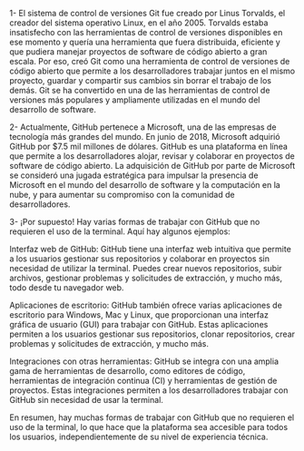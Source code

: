 
1- El sistema de control de versiones Git fue creado por Linus Torvalds, el creador del sistema operativo Linux, en el año 2005. Torvalds estaba insatisfecho con las herramientas de control de versiones disponibles en ese momento y quería una herramienta que fuera distribuida, eficiente y que pudiera manejar proyectos de software de código abierto a gran escala. Por eso, creó Git como una herramienta de control de versiones de código abierto que permite a los desarrolladores trabajar juntos en el mismo proyecto, guardar y compartir sus cambios sin borrar el trabajo de los demás. Git se ha convertido en una de las herramientas de control de versiones más populares y ampliamente utilizadas en el mundo del desarrollo de software.

2- Actualmente, GitHub pertenece a Microsoft, una de las empresas de tecnología más grandes del mundo. En junio de 2018, Microsoft adquirió GitHub por $7.5 mil millones de dólares. GitHub es una plataforma en línea que permite a los desarrolladores alojar, revisar y colaborar en proyectos de software de código abierto. La adquisición de GitHub por parte de Microsoft se consideró una jugada estratégica para impulsar la presencia de Microsoft en el mundo del desarrollo de software y la computación en la nube, y para aumentar su compromiso con la comunidad de desarrolladores.

3- ¡Por supuesto! Hay varias formas de trabajar con GitHub que no requieren el uso de la terminal. Aquí hay algunos ejemplos:

Interfaz web de GitHub: GitHub tiene una interfaz web intuitiva que permite a los usuarios gestionar sus repositorios y colaborar en proyectos sin necesidad de utilizar la terminal. Puedes crear nuevos repositorios, subir archivos, gestionar problemas y solicitudes de extracción, y mucho más, todo desde tu navegador web.

Aplicaciones de escritorio: GitHub también ofrece varias aplicaciones de escritorio para Windows, Mac y Linux, que proporcionan una interfaz gráfica de usuario (GUI) para trabajar con GitHub. Estas aplicaciones permiten a los usuarios gestionar sus repositorios, clonar repositorios, crear problemas y solicitudes de extracción, y mucho más.

Integraciones con otras herramientas: GitHub se integra con una amplia gama de herramientas de desarrollo, como editores de código, herramientas de integración continua (CI) y herramientas de gestión de proyectos. Estas integraciones permiten a los desarrolladores trabajar con GitHub sin necesidad de usar la terminal.

En resumen, hay muchas formas de trabajar con GitHub que no requieren el uso de la terminal, lo que hace que la plataforma sea accesible para todos los usuarios, independientemente de su nivel de experiencia técnica.